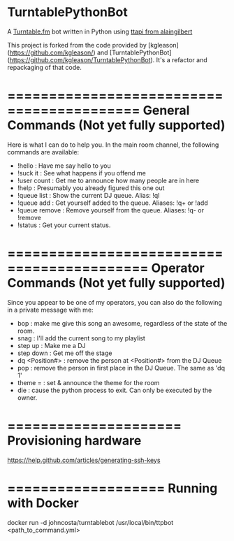 TurntablePythonBot
==================

A [Turntable.fm](http://turntable.fm) bot written in Python using [ttapi from
alaingilbert](https://github.com/alaingilbert/Turntable-API)

This project is forked from the code provided by [kgleason]
(https://github.com/kgleason/) and [TurntablePythonBot]
(https://github.com/kgleason/TurntablePythonBot).  It's a refactor and
repackaging of that code.

==========================================
General Commands (Not yet fully supported)
==========================================

Here is what I can do to help you. In the main room channel, the following
commands are available:

* !hello : Have me say hello to you
* !suck it : See what happens if you offend me
* !user count : Get me to announce how many people are in here
* !help : Presumably you already figured this one out
* !queue list : Show the current DJ queue. Alias: !ql
* !queue add : Get yourself added to the queue. Aliases: !q+ or !add
* !queue remove : Remove yourself from the queue. Aliases: !q- or !remove
* !status : Get your current status.

===========================================
Operator Commands (Not yet fully supported)
===========================================

Since you appear to be one of my operators, you can also do the following in a
private message with me:

* bop : make me give this song an awesome, regardless of the state of the room.
* snag : I'll add the current song to my playlist
* step up : Make me a DJ
* step down : Get me off the stage
* dq <Position#> : remove the person at <Position#> from the DJ Queue
* pop : remove the person in first place in the DJ Queue. The same as 'dq 1'
* theme = <room theme> : set & announce the theme for the room
* die : cause the python process to exit. Can only be executed by the owner.

=====================
Provisioning hardware
=====================
https://help.github.com/articles/generating-ssh-keys


===================
Running with Docker
===================
docker run -d johncosta/turntablebot /usr/local/bin/ttpbot <authkey> <userid> <roomid> <ownerid> <path_to_command.yml>

